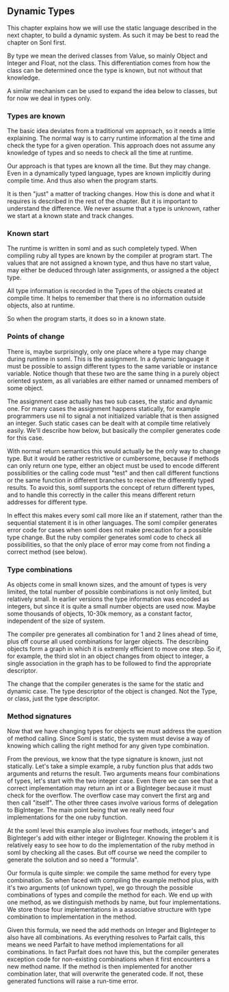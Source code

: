 ## Dynamic Types

This chapter explains how we will use the static language described in the next chapter, to build a
dynamic system. As such it may be best to read the chapter on Sonl first.

By type we mean the derived classes from Value, so mainly Object and Integer and Float, not the
class. This differentiation comes from how the class can be determined once the type is known,
but not without that knowledge.

A similar mechanism can be used to expand the idea below to classes, but for now we deal in types
only.

### Types are known

The basic idea deviates from a traditional vm approach, so it needs a little explaining.
The normal way is to carry runtime  information al the time and check the type for a given operation.
This approach does not assume any knowledge of types and so needs to check all the time at runtime.

Our approach is that types are known all the time. But they may change. Even in a dynamically typed
language, types are known implicitly during compile time. And thus also when the program starts.

It is then "just" a matter of tracking changes. How this is done and what it requires is described
in the rest of the chapter. But it is important to understand the difference. We never assume that
a type is unknown, rather we start at a known state and track changes.

### Known start

The runtime is written in soml and as such completely typed.
When compiling ruby all types are known by the compiler at program start.
The values that are not assigned a known type, and thus have no start value, may either be deduced
through later assignments, or assigned a the object type.

All type information is recorded in the Types of the objects created at compile time. It helps
to remember that there is no information outside objects, also at runtime.

So when the program starts, it does so in a known state.

### Points of change

There is, maybe surprisingly, only one place where a type may change during runtime in soml. This is
the assignment. In a dynamic language it must be possible to assign different types to the same variable
or instance variable. Notice though that these two are the same thing in a purely object oriented
system, as all variables are either named or unnamed members of some object.

The assignment case actually has two sub cases, the static and dynamic one. For many cases the
assignment happens statically, for example programmers use nil to signal a not initialized variable
that is then assigned an integer. Such static cases can be dealt with at compile time relatively
easily. We'll describe how below, but basically the compiler generates code for this case.

With normal return semantics this would actually be the only way to change type. But it would be
rather restrictive or cumbersome, because if methods can only return one type, either an object must
be used to encode different possibilities or the calling code must "test" and then call different
functions or the same function in different branches to receive the differently typed results.
To avoid this, soml supports the concept of return different types, and to handle this correctly in
the caller this means different return addresses for different type.

In effect this makes every soml call more like an if statement, rather than the sequential statement
it is in other languages. The soml compiler generates error code for cases when soml does not
make precaution for a possible type change. But the ruby compiler generates soml code to check all
possibilities, so that the only place of error may come from not finding a correct method (see below).

### Type combinations

As objects come in small known sizes, and the amount of types is very limited, the total number
of possible combinations is not only limited, but relatively small.
In earlier versions the type information was encoded as integers, but since it is quite a small
number objects are used now. Maybe some thousands of objects,
10-30k memory, as a constant factor, independent of the size of system.

The compiler pre generates all combination for 1 and 2 lines ahead of time, plus off course all
used combinations for larger objects. The describing objects form a graph in which it is extremly
efficient to move one step. So if, for example, the third slot in an object changes from
object to integer, a single association in the graph has to be followed to find the appropriate
descriptor.

The change that the compiler generates is the same for the static and dynamic case. The type
descriptor of the object is changed. Not the Type, or class, just the type descriptor.

### Method signatures

Now that we have changing types for objects we must address the question of method calling.
Since Soml is static, the system must devise a way of knowing which calling the right method
for any given type combination.

From the previous, we know that the type signature is known, just not statically. Let's take a
simple example, a ruby function plus that adds two arguments and returns the result. Two
arguments means four combinations of types, let's start with the two integer case. Even there we can
see that a correct implementation may return an int or a BigInteger because it must check for the
overflow. The overflow case may convert the first arg and then call "itself". The other three cases
involve various forms of delegation to BigInteger. The main point being that we really need four
implementations for the one ruby function.

At the soml level this example also involves four methods, integer's and BigInteger's add with either
integer or BigInteger. Knowing the problem it is relatively easy to see how to do the implementation
of the ruby method in soml by checking all the cases. But off course we need the compiler to generate
the solution and so need a "formula".

Our formula is quite simple: we compile the same method for every type combination. So when faced
with compiling the example method plus, with it's two arguments (of unknown type), we go through the
possible combinations of types and compile the method for each. We end up with one method, as we
distinguish methods by name, but four implementations. We store those four implementations in a
associative structure with type combination to implementation in the method.

Given this formula, we need the add methods on Integer and BigInteger to also have all combinations.
As everything resolves to Parfait calls, this means we need Parfait to have method implementations
for all combinations. In fact Parfait does not have this, but the compiler generates exception code
for non-existing combinations when it first encounters a new method name. If the method is then
implemented for another combination later, that will overwrite the generated code. If not, these
generated functions will raise a run-time error.
